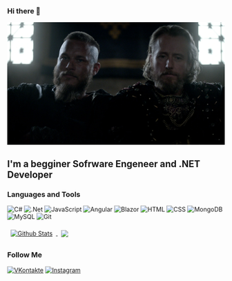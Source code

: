 ### Hi there 👋

<p align="center">
  <img name = "header" src="img/vikings.jpg">
</p>


## I'm a begginer Sofrware Engeneer and .NET Developer

### Languages and Tools

![C#](https://img.shields.io/badge/-C_%23-2A9BD7?style=for-the-badge&logo=Sharp&logoColor=000000)
![.Net](https://img.shields.io/badge/-.Net-2A9BD7?style=for-the-badge&logo=.NET&logoColor=000000)
![JavaScript](https://img.shields.io/badge/-JavaScript-2A9BD7?style=for-the-badge&logo=JavaScript&logoColor=000000)
![Angular](https://img.shields.io/badge/-Angular-2A9BD7?style=for-the-badge&logo=Angular&logoColor=000000)
![Blazor](https://img.shields.io/badge/-Blazor-2A9BD7?style=for-the-badge&logo=Blazor&logoColor=000000)
![HTML](https://img.shields.io/badge/-HTML-2A9BD7?style=for-the-badge&logo=HTML5&logoColor=000000)
![CSS](https://img.shields.io/badge/-CSS-2A9BD7?style=for-the-badge&logo=CSS&logoColor=000000)
![MongoDB](https://img.shields.io/badge/-MongoDB-2A9BD7?style=for-the-badge&logo=MongoDB&logoColor=000000)
![MySQL](https://img.shields.io/badge/-MySQL-2A9BD7?style=for-the-badge&logo=MySQL&logoColor=000000)
![Git](https://img.shields.io/badge/-Git-2A9BD7?style=for-the-badge&logo=Git&logoColor=000000)

<a href="https://github.com/rmdeuce">
  <img align="center" style="margin:0.5rem" src="https://github-readme-stats.vercel.app/api?username=rmdeuce&show_icons=true&theme=tokyonight" alt="Github Stats" />
</a>

<a href="https://github.com/rmdeuce">
  <img align="center" style="margin:0.5rem" src="https://github-readme-stats.vercel.app/api/top-langs/?username=rmdeuce" />
</a>

### Follow Me
[![VKontakte](https://img.shields.io/badge/-VKontakte-2A9BD7?style=for-the-badge&logo=VK&logoColor=000000)](https://vk.com/rmdeuce)
[![Instagram](https://img.shields.io/badge/-Instagram-2A9BD7?style=for-the-badge&logo=Instagram&logoColor=000000)](https://www.instagram.com/rmdeuce)




